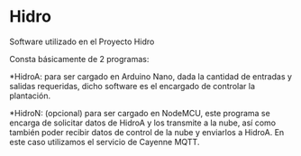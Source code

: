 # Hidro
Software utilizado en el Proyecto Hidro

Consta básicamente de 2 programas:

*HidroA: para ser cargado en Arduino Nano,
dada la cantidad de entradas y salidas requeridas,
dicho software es el encargado de controlar la plantación.

*HidroN: (opcional) para ser cargado en NodeMCU,
este programa se encarga de solicitar datos de HidroA y los transmite a la nube,
así como también poder recibir datos de control de la nube y enviarlos a HidroA.
En este caso utilizamos el servicio de Cayenne MQTT.
